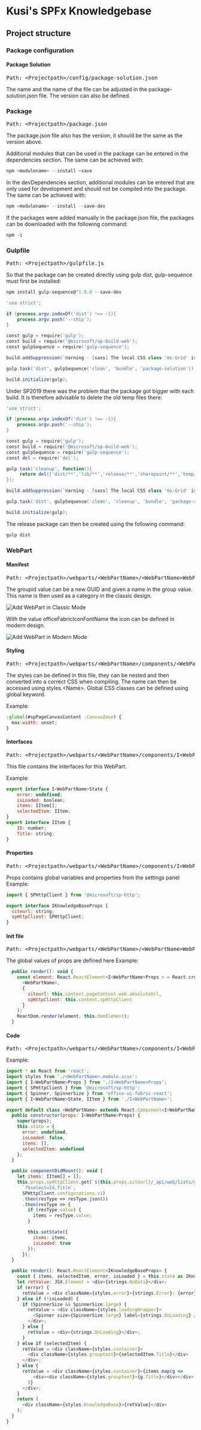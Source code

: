 # Kusi's SPFx Knowledgebase

## Project structure

### Package configuration

#### Package Solution

<pre>
Path: &lt;Projectpath&gt;/config/package-solution.json
</pre>

The name and the name of the file can be adjusted in the package-solution.json file. The version can also be defined.

### Package

<pre>
Path: &lt;Projectpath&gt;/package.json
</pre>

The package.json file also has the version, it should be the same as the version above.

Additional modules that can be used in the package can be entered in the dependencies section. The same can be achieved with:

```powershell
npm <modulename> --install –save
```

In the devDependencies section, additional modules can be entered that are only used for development and should not be compiled into the package. The same can be achieved with:

```powershell
npm <modulename> --install --save-dev
```

If the packages were added manually in the package.json file, the packages can be downloaded with the following command:

```powershell
npm -i
```

### Gulpfile

<pre>
Path: &lt;Projectpath&gt;/gulpfile.js
</pre>

So that the package can be created directly using gulp dist, gulp-sequence must first be installed:

```powershell
npm install gulp-sequence@^1.0.0 --save-dev
```

```powershell
'use strict';

if (process.argv.indexOf('dist') !== -1){
    process.argv.push('--ship');
}

const gulp = require('gulp');
const build = require('@microsoft/sp-build-web');
const gulpSequence = require('gulp-sequence');

build.addSuppression(`Warning - [sass] The local CSS class 'ms-Grid' is not camelCase and will not be type-safe.`);

gulp.task('dist', gulpSequence('clean', 'bundle', 'package-solution'));

build.initialize(gulp);
```

Under SP2019 there was the problem that the package got bigger with each build. It is therefore advisable to delete the old temp files there:

```powershell
'use strict';

if (process.argv.indexOf('dist') !== -1){
    process.argv.push('--ship');
}

const gulp = require('gulp');
const build = require('@microsoft/sp-build-web');
const gulpSequence = require('gulp-sequence');
const del = require('del');

gulp.task('cleanup', function(){
     return del(['dist/**','lib/**','release/**','sharepoint/**','temp/**'], {force:true});
});

build.addSuppression(`Warning - [sass] The local CSS class 'ms-Grid' is not camelCase and will not be type-safe.`);

gulp.task('dist', gulpSequence('clean', 'cleanup', 'bundle', 'package-solution'));

build.initialize(gulp);
```

The release package can then be created using the following command:

```powershell
gulp dist
```

### WebPart

#### Manifest

<pre>
Path: &lt;Projectpath&gt;/webparts/&lt;WebPartName&gt;/&lt;WebPartName&gt;WebPart.manifest.json
</pre>

The groupid value can be a new GUID and given a name in the group value. This name is then used as a category in the classic design.

![Add WebPart in Classic Mode](./assets/WebPartClassic.png)

With the value officeFabricIconFontName the icon can be defined in modern design.

![Add WebPart in Modern Mode](./assets/WebPartModern.png)

#### Styling

<pre>
Path: &lt;Projectpath&gt;/webparts/&lt;WebPartName&gt;/components/&lt;WebPartName&gt;.module.scss
</pre>

The styles can be defined in this file, they can be nested and then converted into a correct CSS when compiling. The name can then be accessed using styles.&lt;Name&gt;. Global CSS classes can be defined using global keyword.

Example:

```js
:global(#spPageCanvasContent .CanvasZone) {
  max-width: unset;
}
```

#### Interfaces

<pre>
Path: &lt;Projectpath&gt;/webparts/&lt;WebPartName&gt;/components/I&lt;WebPartName&gt;.ts
</pre>

This file contains the interfaces for this WebPart.

Example:

```js
export interface I<WebPartName>State {
    error: undefined;
    isLoaded: boolean;
    items: IItem[];
    selectedItem: IItem;
}
export interface IItem {
    ID: number;
    Title: string;
}
```

#### Properties

<pre>
Path: &lt;Projectpath&gt;/webparts/&lt;WebPartName&gt;/components/I&lt;WebPartName&gt;Props.ts
</pre>

Props contains global variables and properties from the settings panel
Example:

```js
import { SPHttpClient } from '@microsoft/sp-http';

export interface IKnowledgeBaseProps {
  siteurl: string;
  spHttpClient: SPHttpClient;
}
```

#### Init file

<pre>
Path: &lt;Projectpath&gt;/webparts/&lt;WebPartName&gt;/&lt;WebPartName&gt;WebPart.ts
</pre>

The global values of props are defined here
Example:

```js
  public render(): void {
    const element: React.ReactElement<I<WebPartName>Props > = React.createElement(
      <WebPartName>,
      {
        siteurl: this.context.pageContext.web.absoluteUrl,
        spHttpClient: this.context.spHttpClient
      }
    );
    ReactDom.render(element, this.domElement);
  }
```

#### Code

<pre>
Path: &lt;Projectpath&gt;/webparts/&lt;WebPartName&gt;/components/I&lt;WebPartName&gt;.tsx
</pre>

Example:

```js
import * as React from 'react';
import styles from './<WebPartName>.module.scss';
import { I<WebPartName>Props } from './I<WebPartName>Props';
import { SPHttpClient } from '@microsoft/sp-http';
import { Spinner, SpinnerSize } from 'office-ui-fabric-react';
import { I<WebPartName>State, IItem } from './I<WebPartName>';

export default class <WebPartName> extends React.Component<I<WebPartName>Props, {}> {
  public constructor(props: I<WebPartName>Props) {
    super(props);
    this.state = {
      error: undefined,
      isLoaded: false,
      items: [],
      selectedItem: undefined
    };
  }

  public componentDidMount(): void {
    let items: IItem[] = [];
    this.props.spHttpClient.get(`${this.props.siteurl}/_api/web/lists/getbytitle('<ListName>')/Items` +
      `?$select=Id,Title`,
      SPHttpClient.configurations.v1)
      .then(resType => resType.json())
      .then(resType => {
        if (resType.value) {
          items = resType.value;
        }

        this.setState({
          items: items,
          isLoaded: true
        });
      });
  }

  public render(): React.ReactElement<IKnowledgeBaseProps> {
    const { items, selectedItem, error, isLoaded } = this.state as IKnowledgeBaseState;
    let retValue: JSX.Element = <div>{strings.NoData}</div>;
    if (error) {
      retValue = <div className={styles.error}>{strings.Error}: {error}</div>;
    } else if (!isLoaded) {
      if (SpinnerSize && SpinnerSize.large) {
        retValue = <div className={styles.loadingWrapper}>
          <Spinner size={SpinnerSize.large} label={strings.OnLoading} />
        </div>;
      } else {
        retValue = <div>{strings.OnLoading}</div>;
      }
    } else if (selectedItem) {
      retValue = <div className={styles.container}>
        <div className={styles.grouptext}>{selectedItem.Title}</div>
      </div>;
    } else {
      retValue = <div className={styles.container}>{items.map(g =>
          <div><div className={styles.grouptext}>{g.Title}</div></div>
        )}
      </div>;
    }
    return (
      <div className={styles.KnowledgeBase}>{retValue}</div>
    );
  }
}
```
